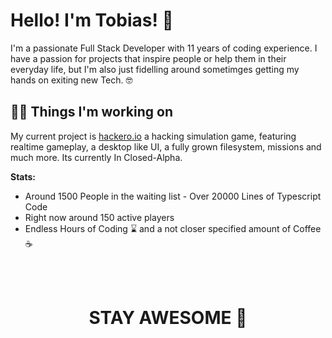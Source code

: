 # Hello! I'm Tobias! 👋
I'm a passionate Full Stack Developer with 11 years of coding experience. I have a passion for projects that 
inspire people or help them in their everyday life, but I'm also just fidelling around sometimges getting my 
hands on exiting new Tech. 🤓
## 👨‍💻 Things I'm working on
My current project is [hackero.io](https://hackero.io) a hacking simulation game, featuring realtime gameplay, a 
desktop like UI, a fully grown filesystem, missions and much more. Its currently In Closed-Alpha. 

**Stats:**
- Around 1500 People in the waiting list - Over 20000 Lines of Typescript Code 
- Right now around 150 active 
players
- Endless Hours of Coding ⌛ and a not closer specified amount of Coffee ☕

<br>
<br>
<h1 align="center">STAY AWESOME 🎉</h1>
